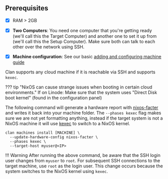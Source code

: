 
## Prerequisites
- [x] RAM > 2GB
- [x] **Two Computers**: You need one computer that you're getting ready (we'll call this the Target Computer) and another one to set it up from (we'll call this the Setup Computer). Make sure both can talk to each other over the network using SSH.
- [x] **Machine configuration**: See our basic [adding and configuring machine guide](./add-machines.md)


Clan supports any cloud machine if it is reachable via SSH and supports `kexec`.


??? tip "NixOS can cause strange issues when booting in certain cloud environments."
    If on Linode: Make sure that the system uses "Direct Disk boot kernel" (found in the configuration panel)


The following command will generate a hardware report with [nixos-facter](https://github.com/nix-community/nixos-facter) and writes it back into your machine folder. The `--phases kexec` flag makes sure we are not yet formatting anything, instead if the target system is not a NixOS machine it will use [kexec](https://wiki.archlinux.org/title/Kexec) to switch to a NixOS kernel.


```terminal
clan machines install [MACHINE] \
  --update-hardware-config nixos-facter \
  --phases kexec \
  --target-host myuser@<IP>
```

!!! Warning
    After running the above command, be aware that the SSH login user changes from `myuser` to `root`. For subsequent SSH connections to the target machine, use `root` as the login user. This change occurs because the system switches to the NixOS kernel using `kexec`.
